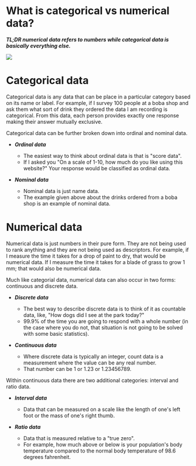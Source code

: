 # What is categorical vs numerical data?

***TL;DR numerical data refers to numbers while categorical data is basically everything else.***

![](../pages/images/catvsnum.png)

# Categorical data

Categorical data is any data that can be place in a particular category based on its name or label.
For example, if I survey 100 people at a boba shop and ask them what sort of drink they ordered the data I am recording is categorical.
From this data, each person provides exactly one response making their answer mutually exclusive.

Categorical data can be further broken down into ordinal and nominal data.

- ***Ordinal data***
  - The easiest way to think about ordinal data is that is "score data".
  - If I asked you "On a scale of 1-10, how much do you like using this website?" Your response would be classified as ordinal data.

- ***Nominal data***
  - Nominal data is just name data.
  - The example given above about the drinks ordered from a boba shop is an example of nominal data.

# Numerical data

Numerical data is just numbers in their pure form.
They are not being used to rank anything and they are not being used as descriptors.
For example, if I measure the time it takes for a drop of paint to dry, that would be numerical data.
If I measure the time it takes for a blade of grass to grow 1 mm; that would also be numerical data.

 Much like categorial data, numerical data can also occur in two forms: continuous and discrete data.

- ***Discrete data***
  - The best way to describe discrete data is to think of it as countable data, like, "How dogs did I see at the park today?"
  - 99.9% of the time you are going to respond with a whole number (in the case where you do not, that situation is not  going to be solved with some basic statistics).

- ***Continuous data***
  - Where discrete data is typically an integer, count data is a measurement where the value can be any real number.
  - That number can be 1 or 1.23 or 1.23456789.

Within continuous data there are two additional categories: interval and ratio data.

- ***Interval data***
  - Data that can be measured on a scale like the length of one's left foot or the mass of one's right thumb.

- ***Ratio data***
  - Data that is measured relative to a "true zero".
  - For example, how much above or below is your population's body temperature compared to the normal body temperature of 98.6 degrees fahrenheit.
